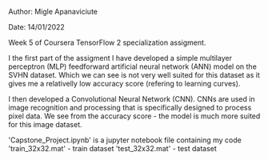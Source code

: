 Author: Migle Apanaviciute

Date: 14/01/2022

Week 5 of Coursera TensorFlow 2 specialization assigment.

I the first part of the assigment I have developed a simple multilayer perceptron (MLP) feedforward artificial neural network (ANN) model on the SVHN dataset. Which we can see is not very well suited for this dataset as it gives me a relativelly low accuracy score (refering to learning curves).

I then developed a Convolutional Neural Network (CNN). CNNs are used in image recognition and processing that is specifically designed to process pixel data. We see from the accuracy score - the model is much more suited for this image dataset. 

'Capstone_Project.ipynb' is a jupyter notebook file containing my code
'train_32x32.mat' - train dataset
'test_32x32.mat' - test dataset
